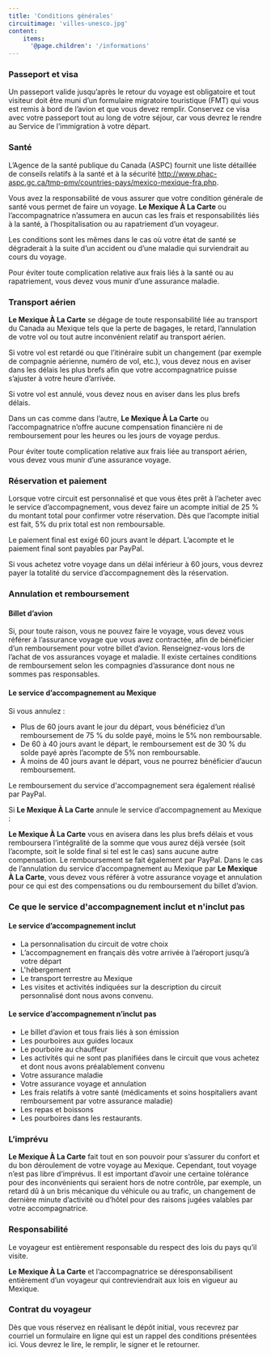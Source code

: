 ```yaml
---
title: 'Conditions générales'
circuitimage: 'villes-unesco.jpg'
content:
    items:
      '@page.children': '/informations'
---
```


### Passeport et visa 

Un passeport valide jusqu’après le retour du voyage est obligatoire et tout visiteur doit être muni d’un formulaire migratoire touristique (FMT) qui vous est remis à bord de l’avion et que vous devez remplir. Conservez ce visa avec votre passeport tout au long de votre séjour, car vous devrez le rendre au Service de l’immigration à votre départ.

### Santé

L’Agence de la santé publique du Canada (ASPC) fournit une liste détaillée de conseils relatifs à la santé et à la sécurité http://www.phac-aspc.gc.ca/tmp-pmv/countries-pays/mexico-mexique-fra.php.

Vous avez la responsabilité de vous assurer que votre condition générale de santé vous permet de faire un voyage. **Le Mexique À La Carte** ou l’accompagnatrice n’assumera en aucun cas les frais et responsabilités liés à la santé, à l’hospitalisation ou au rapatriement d’un voyageur.

Les conditions sont les mêmes dans le cas où votre état de santé se dégraderait à la suite d’un accident ou d’une maladie qui surviendrait au cours du voyage.

Pour éviter toute complication relative aux frais liés à la santé ou au rapatriement, vous devez vous munir d’une assurance maladie.

### Transport aérien

**Le Mexique À La Carte** se dégage de toute responsabilité liée au transport du Canada au Mexique tels que la perte de bagages, le retard, l’annulation de votre vol ou tout autre inconvénient relatif au transport aérien.

Si votre vol est retardé ou que l’itinéraire subit un changement (par exemple de compagnie aérienne, numéro de vol, etc.), vous devez nous en aviser dans les délais les plus brefs afin que votre accompagnatrice puisse s’ajuster à votre heure d’arrivée.

Si votre vol est annulé, vous devez nous en aviser dans les plus brefs délais.

Dans un cas comme dans l’autre, **Le Mexique À La Carte** ou l’accompagnatrice n’offre aucune compensation financière ni de remboursement pour les heures ou les jours de voyage perdus.

Pour éviter toute complication relative aux frais liée au transport aérien, vous devez vous munir d’une assurance voyage.


### Réservation et paiement

Lorsque votre circuit est personnalisé et que vous êtes prêt à l’acheter avec le service d’accompagnement, vous devez faire un acompte initial de 25 % du montant total pour confirmer votre réservation. Dès que l’acompte initial est fait, 5% du prix total est non remboursable.

Le paiement final est exigé 60 jours avant le départ. L’acompte et le paiement final sont payables par PayPal.

Si vous achetez votre voyage dans un délai inférieur à 60 jours, vous devrez payer la totalité du service d’accompagnement dès la réservation.

### Annulation et remboursement

#### Billet d’avion 

Si, pour toute raison, vous ne pouvez faire le voyage, vous devez vous référer à l’assurance voyage que vous avez contractée, afin de bénéficier d’un remboursement pour votre billet d’avion. Renseignez-vous lors de l’achat de vos assurances voyage et maladie. Il existe certaines conditions de remboursement selon les compagnies d’assurance dont nous ne sommes pas responsables.

#### Le service d’accompagnement au Mexique 

Si vous annulez :

* Plus de 60 jours avant le jour du départ, vous bénéficiez d’un remboursement de 75 % du solde payé, moins le 5% non remboursable.
* De 60 à 40 jours avant le départ, le remboursement est de 30 % du solde payé après l’acompte de 5% non remboursable.
* À moins de 40 jours avant le départ, vous ne pourrez bénéficier d’aucun remboursement. 

Le remboursement du service d'accompagnement sera également réalisé par PayPal.


Si **Le Mexique À La Carte** annule le service d’accompagnement au Mexique :

**Le Mexique À La Carte** vous en avisera dans les plus brefs délais et vous remboursera l’intégralité de la somme que vous aurez déjà versée (soit l’acompte, soit le solde final si tel est le cas) sans aucune autre compensation. Le remboursement se fait également par PayPal. Dans le cas de l’annulation du service d’accompagnement au Mexique par **Le Mexique À La Carte**, vous devez vous référer à votre assurance voyage et annulation pour ce qui est des compensations ou du remboursement du billet d’avion.


### Ce que le service d'accompagnement inclut et n'inclut pas

#### Le service d’accompagnement inclut

* La personnalisation du circuit de votre choix
* L’accompagnement en français dès votre arrivée à l’aéroport jusqu’à votre départ
* L'hébergement
* Le transport terrestre au Mexique
* Les visites et activités indiquées sur la description du circuit personnalisé dont nous avons convenu.    

#### Le service d’accompagnement n’inclut pas

* Le billet d’avion et tous frais liés à son émission
* Les pourboires aux guides locaux
* Le pourboire au chauffeur
* Les activités qui ne sont pas planifiées dans le circuit que vous achetez et dont nous avons préalablement convenu
* Votre assurance maladie
* Votre assurance voyage et annulation
* Les frais relatifs à votre santé (médicaments et soins hospitaliers avant remboursement par votre assurance maladie)
* Les repas et boissons
* Les pourboires dans les restaurants.

### L’imprévu

**Le Mexique À La Carte** fait tout en son pouvoir pour s’assurer du confort et du bon déroulement de votre voyage au Mexique. Cependant, tout voyage n’est pas libre d’imprévus. Il est important d’avoir une certaine tolérance pour des inconvénients qui seraient hors de notre contrôle, par exemple, un retard dû à un bris mécanique du véhicule ou au trafic, un changement de dernière minute d’activité ou d’hôtel pour des raisons jugées valables par votre accompagnatrice. 

### Responsabilité

Le voyageur est entièrement responsable du respect des lois du pays qu’il visite. 

**Le Mexique À La Carte** et l’accompagnatrice se déresponsabilisent entièrement d’un voyageur qui contreviendrait aux lois en vigueur au Mexique.

### Contrat du voyageur

Dès que vous réservez en réalisant le dépôt initial, vous recevrez par courriel un formulaire en ligne qui est un rappel des conditions présentées ici. Vous devrez le lire, le remplir, le signer et le retourner.
